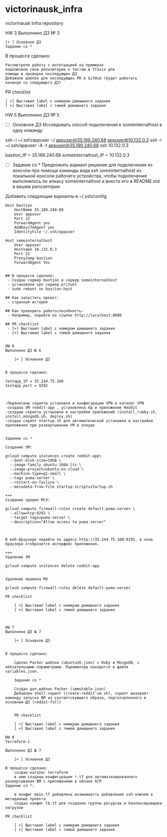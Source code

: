 # victorinausk_infra
victorinausk Infra repository

HW 3
Выполнено ДЗ № 3

    [+ ] Основное ДЗ
    Задание со *

В процессе сделано:

    Рассмотрели работу с интеграцией на примерах
    подключили свои репозитории к тестам в Travis для
    помощи в проверке последующих ДЗ
    Добавили шаблон для последующих PR в GitHub (будет работать
    начиная со следующего ДЗ)

PR checklist

    [ +] Выставил label с номером домашнего задания
    [ +] Выставил label с темой домашнего задания

HW 5
Выполнено ДЗ № 5
- [ ] Основное ДЗ
Исследовать способ подключения к someinternalhost в одну
команду

ssh -i ~/.ssh/appuser -J appuser@35.189.240.68 appuser@10.132.0.3
ssh -i ~/.ssh/appuser -A -t appuser@35.189.240.68 ssh 10.132.0.3

bastion_IP = 35.189.240.68
someinternalhost_IP = 10.132.0.3

 - [ ] Задание со *
Предложить вариант решения для подключения из консоли при
помощи команды вида ssh someinternalhost из локальной
консоли рабочего устройства, чтобы подключение выполнялось по
алиасу someinternalhost и внести его в README.md в вашем репозитории

Добавить следующие варианты в ~/.ssh/config

```
Host bastion
    HostName 35.189.240.68
    User appuser
    Port 22
    ForwardAgent yes
    AddKeysToAgent yes
    IdentityFile ~/.ssh/appuser

Host someinternalhost
    User appuser
    Hostname 10.132.0.3
    Port 22
    ProxyJump bastion
    ForwardAgent Yes


## В процессе сделано:
 - Создан сервер bastion и сервер someinternalhost
 - установлен vpn сервер pritunl
 - sudo reboot on bastion-host

## Как запустить проект:
 - странная история

## Как проверить работоспособность:
 - Например, перейти по ссылке http://localhost:8080

## PR checklist
 - [+] Выставил label с номером домашнего задания
 - [+] Выставил label с темой домашнего задания


HW 6
Выполнено ДЗ № 6

    [+ ] Основное ДЗ


В процессе сделано:

testapp_IP = 35.244.75.160
testapp_port = 9292



-Перенесены скрипты установки и конфигурации VPN в каталог VPN
-создана VM reddit-app , установлена бд и приложение Reddit
-созданы скрипты установки и настройки приложений (install_rubby.sh, install_mongodb.sh, deploy.sh)
-создан скрипт startup.sh для автоматической установки и настройки приложения при развертывании VM в клауде


Задание со *

Создание VM:

gcloud compute instances create reddit-app\
  --boot-disk-size=10GB \
  --image-family ubuntu-1604-lts \
  --image-project=ubuntu-os-cloud \
  --machine-type=g1-small \
  --tags puma-server \
  --restart-on-failure \
  --metadata-from-file startup-script=startup.sh

+++
Создание правил МСЭ:

gcloud compute firewall-rules create default-puma-server \
  --allow=tcp:9292 \
  --target-tags=puma-server \
  --description="Allow access to puma server"



В веб-браузере перейти по адресу http://35.244.75.160:9292, в окне браузера отобразится интерфейс приложения.

+++
Удаление VM

gcloud compute instances delete reddit-app


Удаление правила МЭ

gcloud compute firewall-rules delete default-puma-server

PR checklist

    [ +] Выставил label с номером домашнего задания
    [ +] Выставил label с темой домашнего задания



HW 7
Выполнено ДЗ № 7

    [+ ] Основное ДЗ


В процессе сделано:

    Сделан Packer шаблон (ubuntu16.json) с Ruby и MongoDB, c обязательными параметрами. Параментры находятся в файле variables.json.

    Задание со *

    Создан доп.шаблон Packer (immutable.json)
    Добавлен shell-cкрипт (create-reddit-vm.sh), скрипт вызовает команду запуска ВМ из соответсвующего образа, подготовленного в основном ДЗ (reddit-full)


    PR checklist

    [ +] Выставил label с номером домашнего задания
    [ +] Выставил label с темой домашнего задания

HW 8
Terraform-1

Выполнено ДЗ № 7

    [+ ] Основное ДЗ

В процессе сделано:
    создан каталог terraform
    в нем созданы конфигурации *.tf для автоматизированного развертывания ВМ с приложением в облаке GCP
Задание со *:

    в конфиг main.tf добавлена возможность добавления ssh-ключей в метаданные проекта
    создан конфиг lb.tf для создания группы ресурсов и баллансировщика нагрузки

PR checklist

    [ +] Выставил label с номером домашнего задания
    [ +] Выставил label с темой домашнего задания
